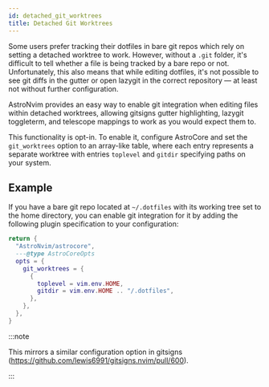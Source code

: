 ```yaml
---
id: detached_git_worktrees
title: Detached Git Worktrees
---
```


Some users prefer tracking their dotfiles in bare git repos which rely on setting a detached worktree to work. However, without a `.git` folder, it's difficult to tell whether a file is being tracked by a bare repo or not. Unfortunately, this also means that while editing dotfiles, it's not possible to see git diffs in the gutter or open lazygit in the correct repository — at least not without further configuration.

AstroNvim provides an easy way to enable git integration when editing files within detached worktrees, allowing gitsigns gutter highlighting, lazygit toggleterm, and telescope mappings to work as you would expect them to.

This functionality is opt-in. To enable it, configure AstroCore and set the `git_worktrees` option to an array-like table, where each entry represents a separate worktree with entries `toplevel` and `gitdir` specifying paths on your system.

## Example

If you have a bare git repo located at `~/.dotfiles` with its working tree set to the home directory, you can enable git integration for it by adding the following plugin specification to your configuration:

```lua title="lua/plugins/astrocore.lua"
return {
  "AstroNvim/astrocore",
  ---@type AstroCoreOpts
  opts = {
    git_worktrees = {
      {
        toplevel = vim.env.HOME,
        gitdir = vim.env.HOME .. "/.dotfiles",
      },
    },
  },
}
```

:::note

This mirrors a similar configuration option in gitsigns (https://github.com/lewis6991/gitsigns.nvim/pull/600).

:::
